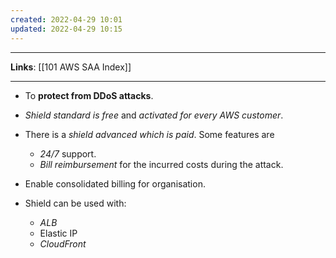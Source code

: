 ```yaml
---
created: 2022-04-29 10:01
updated: 2022-04-29 10:15
---
```

---
**Links**: [[101 AWS SAA Index]]

---
- To **protect from DDoS attacks**.
- *Shield standard is free* and *activated for every AWS customer*.
- There is a *shield advanced which is paid*. Some features are
	- *24/7* support.
	- *Bill reimbursement* for the incurred costs during the attack.

- Enable consolidated billing for organisation.
- Shield can be used with:
	- *ALB*
	- Elastic IP
	- *CloudFront*